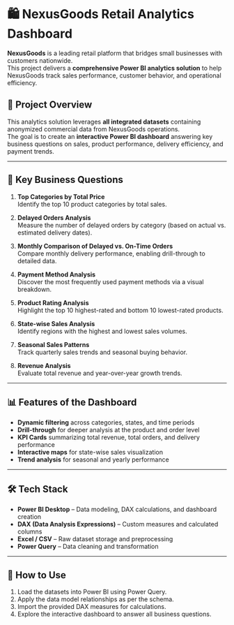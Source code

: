 # 🛍️ NexusGoods Retail Analytics Dashboard

**NexusGoods** is a leading retail platform that bridges small businesses with customers nationwide.  
This project delivers a **comprehensive Power BI analytics solution** to help NexusGoods track sales performance, customer behavior, and operational efficiency.

## 📌 Project Overview

This analytics solution leverages **all integrated datasets** containing anonymized commercial data from NexusGoods operations.  
The goal is to create an **interactive Power BI dashboard** answering key business questions on sales, product performance, delivery efficiency, and payment trends.

---

## 🎯 Key Business Questions

1. **Top Categories by Total Price**  
   Identify the top 10 product categories by total sales.
   
2. **Delayed Orders Analysis**  
   Measure the number of delayed orders by category (based on actual vs. estimated delivery dates).
   
3. **Monthly Comparison of Delayed vs. On-Time Orders**  
   Compare monthly delivery performance, enabling drill-through to detailed data.
   
4. **Payment Method Analysis**  
   Discover the most frequently used payment methods via a visual breakdown.
   
5. **Product Rating Analysis**  
   Highlight the top 10 highest-rated and bottom 10 lowest-rated products.
   
6. **State-wise Sales Analysis**  
   Identify regions with the highest and lowest sales volumes.
   
7. **Seasonal Sales Patterns**  
   Track quarterly sales trends and seasonal buying behavior.
   
8. **Revenue Analysis**  
   Evaluate total revenue and year-over-year growth trends.

---

## 📊 Features of the Dashboard

- **Dynamic filtering** across categories, states, and time periods  
- **Drill-through** for deeper analysis at the product and order level  
- **KPI Cards** summarizing total revenue, total orders, and delivery performance  
- **Interactive maps** for state-wise sales visualization  
- **Trend analysis** for seasonal and yearly performance

---

## 🛠️ Tech Stack

- **Power BI Desktop** – Data modeling, DAX calculations, and dashboard creation  
- **DAX (Data Analysis Expressions)** – Custom measures and calculated columns  
- **Excel / CSV** – Raw dataset storage and preprocessing  
- **Power Query** – Data cleaning and transformation  

---

## 🚀 How to Use

1. Load the datasets into Power BI using Power Query.  
2. Apply the data model relationships as per the schema.  
3. Import the provided DAX measures for calculations.  
4. Explore the interactive dashboard to answer all business questions.


